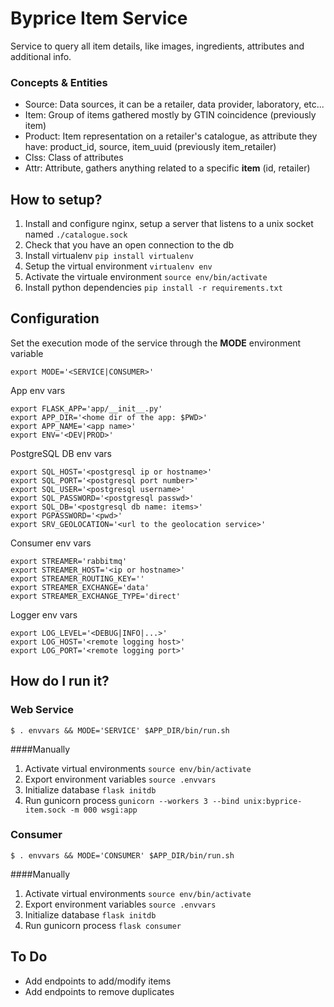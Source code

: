 # Byprice Item Service

Service to query all item details, like images, ingredients, attributes and additional info.

### Concepts & Entities
* Source: Data sources, it can be a retailer, data provider, laboratory, etc...
* Item: Group of items gathered mostly by GTIN coincidence (previously item)
* Product: Item representation on a retailer's catalogue, as attribute they have: product_id, source, item_uuid (previously item_retailer)
* Clss: Class of attributes
* Attr: Attribute, gathers anything related to a specific **item** (id, retailer)

## How to setup?

1. Install and configure nginx, setup a server that listens to a unix socket named `./catalogue.sock`
2. Check that you have an open connection to the db
3. Install virtualenv `pip install virtualenv`
4. Setup the virtual environment `virtualenv env`
5. Activate the virtuale environment `source env/bin/activate`
6. Install python dependencies `pip install -r requirements.txt`

## Configuration

Set the execution mode of the service through the **MODE** environment variable  
```shell
export MODE='<SERVICE|CONSUMER>'
```

App env vars 
```shell
export FLASK_APP='app/__init__.py'
export APP_DIR='<home dir of the app: $PWD>'
export APP_NAME='<app name>'
export ENV='<DEV|PROD>' 
```

PostgreSQL DB env vars
```shell
export SQL_HOST='<postgresql ip or hostname>'
export SQL_PORT='<postgresql port number>'
export SQL_USER='<postgresql username>'
export SQL_PASSWORD='<postgresql passwd>'
export SQL_DB='<postgresql db name: items>'
export PGPASSWORD='<pwd>'
export SRV_GEOLOCATION='<url to the geolocation service>'
```

Consumer env vars
```shell 
export STREAMER='rabbitmq'
export STREAMER_HOST='<ip or hostname>'
export STREAMER_ROUTING_KEY=''
export STREAMER_EXCHANGE='data'
export STREAMER_EXCHANGE_TYPE='direct'
```

Logger env vars
```shell
export LOG_LEVEL='<DEBUG|INFO|...>'
export LOG_HOST='<remote logging host>'
export LOG_PORT='<remote logging port>'
```


## How do I run it?

### Web Service

```
$ . envvars && MODE='SERVICE' $APP_DIR/bin/run.sh
```
####Manually
1. Activate virtual environments `source env/bin/activate`
2. Export environment variables `source .envvars`
3. Initialize database `flask initdb`
4. Run gunicorn process `gunicorn --workers 3 --bind unix:byprice-item.sock -m 000 wsgi:app`

### Consumer

```
$ . envvars && MODE='CONSUMER' $APP_DIR/bin/run.sh
```
####Manually
1. Activate virtual environments `source env/bin/activate`
2. Export environment variables `source .envvars`
3. Initialize database `flask initdb`
4. Run gunicorn process `flask consumer`

## To Do

* Add endpoints to add/modify items
* Add endpoints to remove duplicates